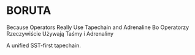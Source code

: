 # BORUTA
Because Operators Really Use Tapechain and Adrenaline
Bo Operatorzy Rzeczywiście Używają Taśmy i Adrenaliny

A unified SST-first tapechain.